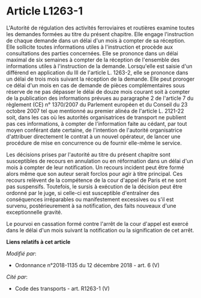 # Article L1263-1

L'Autorité de régulation des activités ferroviaires et routières examine toutes les demandes formées au titre du présent
chapitre. Elle engage l'instruction de chaque demande dans un délai d'un mois à compter de sa réception. Elle sollicite
toutes informations utiles à l'instruction et procède aux consultations des parties concernées. Elle se prononce dans un
délai maximal de six semaines à compter de la réception de l'ensemble des informations utiles à l'instruction de la demande.
Lorsqu'elle est saisie d'un différend en application du III de l'article L. 1263-2, elle se prononce dans un délai de trois
mois suivant la réception de la demande. Elle peut proroger ce délai d'un mois en cas de demande de pièces complémentaires
sous réserve de ne pas dépasser le délai de douze mois courant soit à compter de la publication des informations prévues au
paragraphe 2 de l'article 7 du règlement (CE) n° 1370/2007 du Parlement européen et du Conseil du 23 octobre 2007 tel que
mentionné au premier alinéa de l'article L. 2121-22 soit, dans les cas où les autorités organisatrices de transport ne
publient pas ces informations, à compter de l'information faite au cédant, par tout moyen conférant date certaine, de
l'intention de l'autorité organisatrice d'attribuer directement le contrat à un nouvel opérateur, de lancer une procédure de
mise en concurrence ou de fournir elle-même le service.

Les décisions prises par l'autorité au titre du présent chapitre sont susceptibles de recours en annulation ou en réformation
dans un délai d'un mois à compter de leur notification. Un recours incident peut être formé alors même que son auteur serait
forclos pour agir à titre principal. Ces recours relèvent de la compétence de la cour d'appel de Paris et ne sont pas
suspensifs. Toutefois, le sursis à exécution de la décision peut être ordonné par le juge, si celle-ci est susceptible
d'entraîner des conséquences irréparables ou manifestement excessives ou s'il est survenu, postérieurement à sa notification,
des faits nouveaux d'une exceptionnelle gravité.

Le pourvoi en cassation formé contre l'arrêt de la cour d'appel est exercé dans le délai d'un mois suivant la notification ou
la signification de cet arrêt.

**Liens relatifs à cet article**

_Modifié par_:

  - Ordonnance n°2018-1135 du 12 décembre 2018 - art. 6 (V)

_Cité par_:

  - Code des transports - art. R1263-1 (V)
